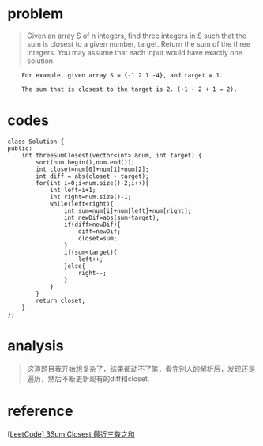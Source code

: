 # problem
> Given an array S of n integers, find three integers in S such that the sum is closest to a given number, target. Return the sum of the three integers. You may assume that each input would have exactly one solution.

```
    For example, given array S = {-1 2 1 -4}, and target = 1.

    The sum that is closest to the target is 2. (-1 + 2 + 1 = 2).

```
# codes
```
class Solution {
public:
    int threeSumClosest(vector<int> &num, int target) {
        sort(num.begin(),num.end());
        int closet=num[0]+num[1]+num[2];
        int diff = abs(closet - target);
        for(int i=0;i<num.size()-2;i++){
            int left=i+1;
            int right=num.size()-1;
            while(left<right){
                int sum=num[i]+num[left]+num[right];
                int newDif=abs(sum-target);
                if(diff>newDif){
                    diff=newDif;
                    closet=sum;
                }
                if(sum<target){
                    left++;
                }else{
                    right--;
                }
            }
        }
        return closet;
    }
};
```

# analysis
>这道题目我开始想复杂了，结果都动不了笔，看完别人的解析后，发现还是遍历，然后不断更新现有的diff和closet.

# reference
[[LeetCode] 3Sum Closest 最近三数之和][1]

[1]:http://www.cnblogs.com/grandyang/p/4510984.html